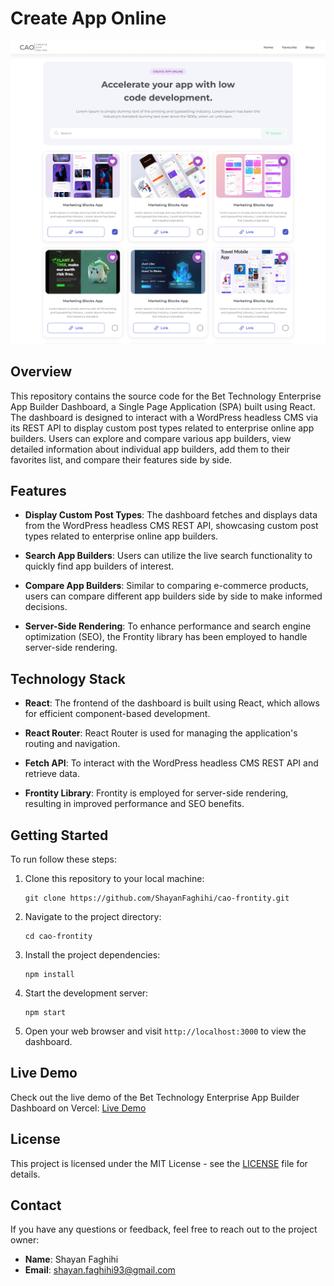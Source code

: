 # Create App Online

![Bet Technology Enterprise App Builder Dashboard](/Screenshot.png)

## Overview

This repository contains the source code for the Bet Technology Enterprise App Builder Dashboard, a Single Page Application (SPA) built using React. The dashboard is designed to interact with a WordPress headless CMS via its REST API to display custom post types related to enterprise online app builders. Users can explore and compare various app builders, view detailed information about individual app builders, add them to their favorites list, and compare their features side by side.

## Features

- **Display Custom Post Types**: The dashboard fetches and displays data from the WordPress headless CMS REST API, showcasing custom post types related to enterprise online app builders.

- **Search App Builders**: Users can utilize the live search functionality to quickly find app builders of interest.

- **Compare App Builders**: Similar to comparing e-commerce products, users can compare different app builders side by side to make informed decisions.

- **Server-Side Rendering**: To enhance performance and search engine optimization (SEO), the Frontity library has been employed to handle server-side rendering.

## Technology Stack

- **React**: The frontend of the dashboard is built using React, which allows for efficient component-based development.

- **React Router**: React Router is used for managing the application's routing and navigation.

- **Fetch API**: To interact with the WordPress headless CMS REST API and retrieve data.

- **Frontity Library**: Frontity is employed for server-side rendering, resulting in improved performance and SEO benefits.

## Getting Started

To run follow these steps:

1. Clone this repository to your local machine:

   ```shell
   git clone https://github.com/ShayanFaghihi/cao-frontity.git
   ```

2. Navigate to the project directory:

   ```shell
   cd cao-frontity
   ```

3. Install the project dependencies:

   ```shell
   npm install
   ```

4. Start the development server:

   ```shell
   npm start
   ```

5. Open your web browser and visit `http://localhost:3000` to view the dashboard.

## Live Demo

Check out the live demo of the Bet Technology Enterprise App Builder Dashboard on Vercel: [Live Demo](https://cao-frontity.vercel.app/)

## License

This project is licensed under the MIT License - see the [LICENSE](LICENSE) file for details.

## Contact

If you have any questions or feedback, feel free to reach out to the project owner:

- **Name**: Shayan Faghihi
- **Email**: shayan.faghihi93@gmail.com
